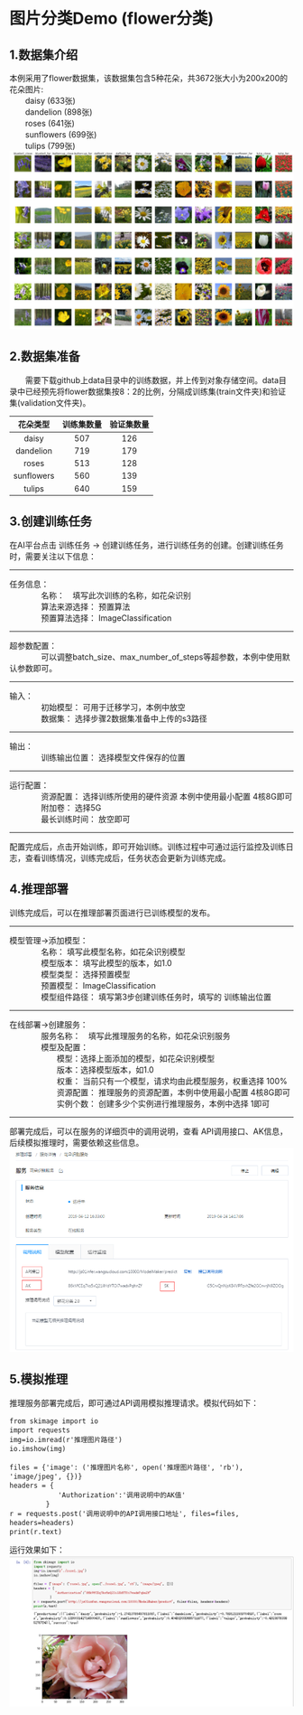 # 图片分类Demo (flower分类)
## 1.数据集介绍
本例采用了flower数据集，该数据集包含5种花朵，共3672张大小为200x200的花朵图片:  
　　daisy (633张)  
　　dandelion  (898张)  
　　roses  (641张)  
　　sunflowers  (699张)  
　　tulips  (799张)  
![Image text](https://raw.githubusercontent.com/AiModelMaker/ModelMaker/master/Use%20ModelMaker%20Built-in%20Algorithms/image%20class%20inception_v3/images/flowers.png)

## 2.数据集准备
　　需要下载github上data目录中的训练数据，并上传到对象存储空间。data目录中已经预先将flower数据集按8：2的比例，分隔成训练集(train文件夹)和验证集(validation文件夹)。  

| 花朵类型 | 训练集数量 | 验证集数量 |
| :------: | :------: | :------: |
| daisy | 507 | 126 |
| dandelion | 719 | 179 |
| roses | 513 | 128 |
| sunflowers | 560 | 139 |
| tulips | 640 | 159 |

## 3.创建训练任务
在AI平台点击 训练任务 -> 创建训练任务，进行训练任务的创建。创建训练任务时，需要关注以下信息：  
_ _ _
任务信息：  
　　　　名称：　填写此次训练的名称，如花朵识别  
　　　　算法来源选择： 预置算法  
　　　　预置算法选择： ImageClassification  
_ _ _
超参数配置：  
　　　　可以调整batch_size、max_number_of_steps等超参数，本例中使用默认参数即可。  
_ _ _
输入：  
　　　　初始模型： 可用于迁移学习，本例中放空  
　　　　数据集： 选择步骤2数据集准备中上传的s3路径  
_ _ _
输出：  
　　　　训练输出位置： 选择模型文件保存的位置  
_ _ _
运行配置：  
　　　　资源配置： 选择训练所使用的硬件资源 本例中使用最小配置 4核8G即可  
　　　　附加卷： 选择5G  
　　　　最长训练时间： 放空即可  
_ _ _
配置完成后，点击开始训练，即可开始训练。训练过程中可通过运行监控及训练日志，查看训练情况，训练完成后，任务状态会更新为训练完成。  

## 4.推理部署
训练完成后，可以在推理部署页面进行已训练模型的发布。  
_ _ _
模型管理->添加模型：  
　　　　名称： 填写此模型名称，如花朵识别模型  
　　　　模型版本： 填写此模型的版本，如1.0  
　　　　模型类型： 选择预置模型  
　　　　预置模型： ImageClassification  
　　　　模型组件路径： 填写第3步创建训练任务时，填写的 训练输出位置  
_ _ _
在线部署->创建服务：  
　　　　服务名称：　填写此推理服务的名称，如花朵识别服务  
　　　　模型及配置：  
　　　　　　模型：选择上面添加的模型，如花朵识别模型  
　　　　　　版本：选择模型版本，如1.0  
　　　　　　权重： 当前只有一个模型，请求均由此模型服务，权重选择 100%  
　　　　　　资源配置： 推理服务的资源配置，本例中使用最小配置 4核8G即可  
　　　　　　实例个数： 创建多少个实例进行推理服务，本例中选择 1即可  
_ _ _
部署完成后，可以在服务的详细页中的调用说明，查看 API调用接口、AK信息，后续模拟推理时，需要依赖这些信息。  
![Image text](https://raw.githubusercontent.com/AiModelMaker/ModelMaker/master/Use%20ModelMaker%20Built-in%20Algorithms/image%20class%20inception_v3/images/%E8%B0%83%E7%94%A8%E8%AF%B4%E6%98%8E.png)

## 5.模拟推理
推理服务部署完成后，即可通过API调用模拟推理请求。模拟代码如下：  
```
from skimage import io
import requests
img=io.imread(r'推理图片路径')
io.imshow(img)

files = {'image': ('推理图片名称', open('推理图片路径', 'rb'), 'image/jpeg', {})}
headers = {
            'Authorization':'调用说明中的AK值'
         }
r = requests.post('调用说明中的API调用接口地址', files=files, headers=headers) 
print(r.text)

```
运行效果如下：
![Image text](https://raw.githubusercontent.com/AiModelMaker/ModelMaker/master/Use%20ModelMaker%20Built-in%20Algorithms/image%20class%20inception_v3/images/prediect%20demo.png)









